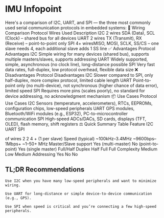 # IMU Infopoint

Here's a comparison of I2C, UART, and SPI — the three most commonly used serial communication protocols in embedded systems:
🔌 Wiring Comparison
Protocol	Wires Used	Description
I2C	2 wires	SDA (Data), SCL (Clock) – shared bus for all devices
UART	2 wires	TX (Transmit), RX (Receive) – point-to-point only
SPI	4+ wiresMISO, MOSI, SCLK, SS/CS – one slave needs 4, each additional slave adds 1 SS line
✅ Advantages
Protocol	Advantages
I2C	Simple wiring for many devices (shared bus), supports multiple masters/slaves, supports addressing
UART	Widely supported, simple, asynchronous (no clock line), long-distance possible
SPI	Very fast data rates, full-duplex, low protocol overhead, flexible data size
❌ Disadvantages
Protocol	Disadvantages
I2C	Slower compared to SPI, only half-duplex, more complex protocol, limited cable length
UART	Point-to-point only (no multi-device), not synchronous (higher chance of data error), limited speed
SPI	Requires more pins (scales poorly), no standard for device addressing, no acknowledgment mechanism
📦 Use Cases
Protocol	Use Cases
I2C	Sensors (temperature, accelerometers), RTCs, EEPROMs, configuration chips, low-speed peripherals
UART	GPS modules, Bluetooth/WiFi modules (e.g., ESP32), PC-to-microcontroller communication
SPI	High-speed ADCs/DACs, SD cards, displays (TFT, OLED), flash memory, shift registers
⚖️ Quick Summary Table
Feature	I2C	UART	SPI

of wires	2	2	4 + (1 per slave)
Speed (typical)	~100kHz–3.4MHz	~9600bps–1Mbps+	~1–50+ MHz
Master/Slave support	Yes (multi-master)	No (point-to-point)	Yes (single master)
Full/Half Duplex	Half	Full	Full
Complexity	Medium	Low	Medium
Addressing	Yes	No	No

## TL;DR Recommendations

    Use I2C when you have many low-speed peripherals and want to minimize wiring.

    Use UART for long-distance or simple device-to-device communication (e.g., GPS).

    Use SPI when speed is critical and you’re connecting a few high-speed peripherals.